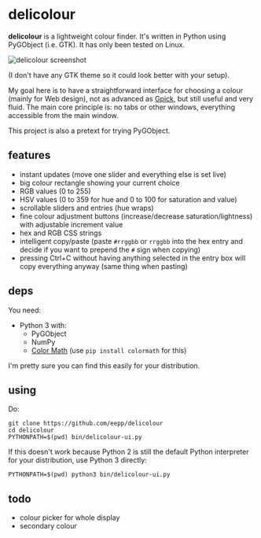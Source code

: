 delicolour
==========

**delicolour** is a lightweight colour finder. It's written in Python using
PyGObject (i.e. GTK). It has only been tested on Linux.

![delicolour screenshot](http://0x3b.org/ss/oopack386.png)

(I don't have any GTK theme so it could look better with your setup).

My goal here is to have a straightforward interface for choosing a colour
(mainly for Web design), not as advanced as
[Gpick](https://code.google.com/p/gpick/), but still useful and very fluid.
The main core principle is: no tabs or other windows, everything accessible
from the main window.

This project is also a pretext for trying PyGObject.


features
--------

* instant updates (move one slider and everything else is set live)
* big colour rectangle showing your current choice
* RGB values (0 to 255)
* HSV values (0 to 359 for hue and 0 to 100 for saturation and value)
* scrollable sliders and entries (hue wraps)
* fine colour adjustment buttons (increase/decrease saturation/lightness)
  with adjustable increment value
* hex and RGB CSS strings
* intelligent copy/paste (paste `#rrggbb` or `rrggbb` into the hex entry
  and decide if you want to prepend the `#` sign when copying)
* pressing Ctrl+C without having anything selected in the entry box will
  copy everything anyway (same thing when pasting)


deps
----

You need:

* Python 3 with:
    * PyGObject
    * NumPy
    * [Color Math](https://github.com/gtaylor/python-colormath)
      (use `pip install colormath` for this)

I'm pretty sure you can find this easily for your distribution.


using
-----

Do:

    git clone https://github.com/eepp/delicolour
    cd delicolour
    PYTHONPATH=$(pwd) bin/delicolour-ui.py

If this doesn't work because Python 2 is still the default Python
interpreter for your distribution, use Python 3 directly:

    PYTHONPATH=$(pwd) python3 bin/delicolour-ui.py


todo
----

* colour picker for whole display
* secondary colour
